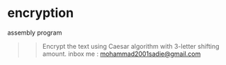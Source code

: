 # encryption
assembly program 
>> Encrypt the text using Caesar algorithm with 3-letter shifting amount.
inbox me : mohammad2001sadie@gmail.com
